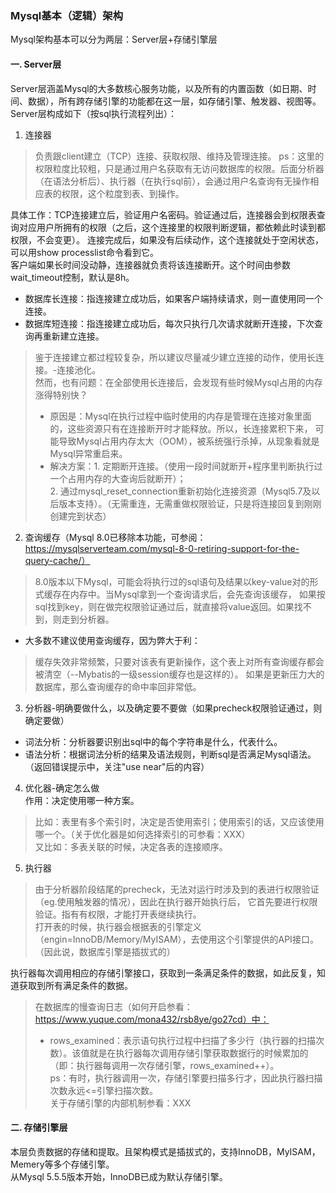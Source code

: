 ### Mysql基本（逻辑）架构  
Mysql架构基本可以分为两层：Server层+存储引擎层  
#### 一. Server层  
Server层涵盖Mysql的大多数核心服务功能，以及所有的内置函数（如日期、时间、数据），所有跨存储引擎的功能都在这一层，如存储引擎、触发器、视图等。  
Server层构成如下（按sql执行流程列出）：  
1. 连接器  
> 负责跟client建立（TCP）连接、获取权限、维持及管理连接。
> ps：这里的权限粒度比较粗，只是通过用户名获取有无访问数据库的权限。后面分析器（在语法分析后）、执行器（在执行sql前），会通过用户名查询有无操作相应表的权限，这个粒度到表、到操作。

具体工作：TCP连接建立后，验证用户名密码。验证通过后，连接器会到权限表查询对应用户所拥有的权限（之后，这个连接里的权限判断逻辑，都依赖此时读到都权限，不会变更）。
连接完成后，如果没有后续动作，这个连接就处于空闲状态，可以用show processlist命令看到它。  
客户端如果长时间没动静，连接器就负责将该连接断开。这个时间由参数wait_timeout控制，默认是8h。  

- 数据库长连接：指连接建立成功后，如果客户端持续请求，则一直使用同一个连接。
- 数据库短连接：指连接建立成功后，每次只执行几次请求就断开连接，下次查询再重新建立连接。  
> 鉴于连接建立都过程较复杂，所以建议尽量减少建立连接的动作，使用长连接。-连接池化。  
> 然而，也有问题：在全部使用长连接后，会发现有些时候Mysql占用的内存涨得特别快？  
> - 原因是：Mysql在执行过程中临时使用的内存是管理在连接对象里面的，这些资源只有在连接断开时才能释放。所以，长连接累积下来，
> 可能导致Mysql占用内存太大（OOM），被系统强行杀掉，从现象看就是Mysql异常重启来。  
> - 解决方案：1. 定期断开连接。（使用一段时间就断开+程序里判断执行过一个占用内存的大查询后就断开）；  
>           2. 通过mysql_reset_connection重新初始化连接资源（Mysql5.7及以后版本支持）。（无需重连，无需重做权限验证，只是将连接回复到刚刚创建完到状态）


2. 查询缓存（Mysql 8.0已移除本功能，可参阅：https://mysqlserverteam.com/mysql-8-0-retiring-support-for-the-query-cache/）  
> 8.0版本以下Mysql，可能会将执行过的sql语句及结果以key-value对的形式缓存在内存中。当Mysql拿到一个查询请求后，会先查询该缓存，
   如果按sql找到key，则在做完权限验证通过后，就直接将value返回。如果找不到，则走到分析器。  
- 大多数不建议使用查询缓存，因为弊大于利：  
> 缓存失效非常频繁，只要对该表有更新操作，这个表上对所有查询缓存都会被清空（--Mybatis的一级session缓存也是这样的）。
> 如果是更新压力大的数据库，那么查询缓存的命中率回非常低。  

3. 分析器-明确要做什么，以及确定要不要做（如果precheck权限验证通过，则确定要做）  
- 词法分析：分析器要识别出sql中的每个字符串是什么，代表什么。  
- 语法分析：根据词法分析的结果及语法规则，判断sql是否满足Mysql语法。（返回错误提示中，关注"use near"后的内容）  

4. 优化器-确定怎么做  
作用：决定使用哪一种方案。
> 比如：表里有多个索引时，决定是否使用索引；使用索引的话，又应该使用哪一个。（关于优化器是如何选择索引的可参看：XXX）  
> 又比如：多表关联的时候，决定各表的连接顺序。

5. 执行器  
> 由于分析器阶段结尾的precheck，无法对运行时涉及到的表进行权限验证（eg.使用触发器的情况），因此在执行器开始执行后，
> 它首先要进行权限验证。指有有权限，才能打开表继续执行。  
> 打开表的时候，执行器会根据表的引擎定义（engin=InnoDB/Memory/MyISAM），去使用这个引擎提供的API接口。（因此说，数据库引擎是插拔式的）  

执行器每次调用相应的存储引擎接口，获取到一条满足条件的数据，如此反复，知道获取到所有满足条件的数据。  
> 在数据库的慢查询日志（如何开启参看：https://www.yuque.com/mona432/rsb8ye/go27cd）中：
> - rows_examined：表示语句执行过程中扫描了多少行（执行器的扫描次数）。该值就是在执行器每次调用存储引擎获取数据行的时候累加的（即：执行器每调用一次存储引擎，rows_examined++）。  
> ps：有时，执行器调用一次，存储引擎要扫描多行才，因此执行器扫描次数永远<=引擎扫描次数。  
> 关于存储引擎的内部机制参看：XXX


#### 二. 存储引擎层  
本层负责数据的存储和提取。且架构模式是插拔式的，支持InnoDB，MyISAM，Memery等多个存储引擎。  
从Mysql 5.5.5版本开始，InnoDB已成为默认存储引擎。  

